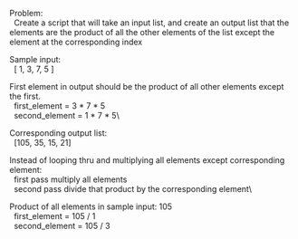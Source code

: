 Problem:\
&nbsp;&nbsp;Create a script that will take an input list, and create an output list that the elements are the product of all the other elements of the list except the element at the corresponding index

Sample input:\
&nbsp;&nbsp;[ 1, 3, 7, 5 ]

First element in output should be the product of all other elements except the first.\
&nbsp;&nbsp;first_element = 3 * 7 * 5\
&nbsp;&nbsp;second_element = 1 * 7 * 5\

Corresponding output list:\
&nbsp;&nbsp;[105, 35, 15, 21]

Instead of looping thru and multiplying all elements except corresponding element:\
&nbsp;&nbsp;first pass multiply all elements\
&nbsp;&nbsp;second pass divide that product by the corresponding element\

Product of all elements in sample input: 105\
&nbsp;&nbsp;first_element = 105 / 1\
&nbsp;&nbsp;second_element = 105 / 3

